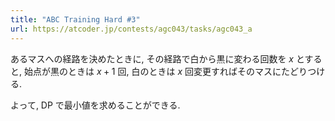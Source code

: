 ```yaml
---
title: "ABC Training Hard #3"
url: https://atcoder.jp/contests/agc043/tasks/agc043_a
---
```

あるマスへの経路を決めたときに, その経路で白から黒に変わる回数を $x$ とすると, 始点が黒のときは $x+1$ 回, 白のときは $x$ 回変更すればそのマスにたどりつける.

よって, DP で最小値を求めることができる.
